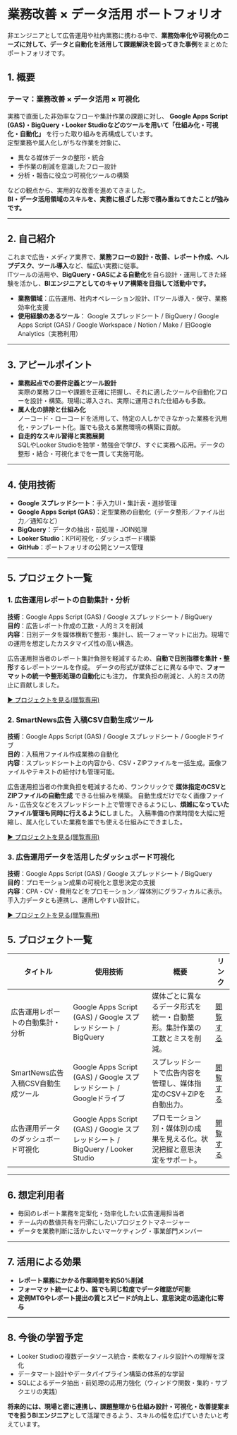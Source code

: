 # 業務改善 × データ活用 ポートフォリオ

非エンジニアとして広告運用や社内業務に携わる中で、**業務効率化や可視化のニーズに対して、データと自動化を活用して課題解決を図ってきた事例**をまとめたポートフォリオです。


## 1. 概要

### テーマ：業務改善 × データ活用 × 可視化

実務で直面した非効率なフローや集計作業の課題に対し、 **Google Apps Script (GAS)・BigQuery・Looker Studioなどのツールを用いて「仕組み化・可視化・自動化」** を行った取り組みを再構成しています。  
定型業務や属人化しがちな作業を対象に、
- 異なる媒体データの整形・統合
- 手作業の削減を意識したフロー設計
- 分析・報告に役立つ可視化ツールの構築
  
などの観点から、実用的な改善を進めてきました。  
**BI・データ活用領域のスキルを、実務に根ざした形で積み重ねてきたことが強みです。**

---

## 2. 自己紹介

これまで広告・メディア業界で、**業務フローの設計・改善、レポート作成、ヘルプデスク、ツール導入**など、幅広い実務に従事。  
ITツールの活用や、**BigQuery・GASによる自動化**を自ら設計・運用してきた経験を活かし、**BIエンジニアとしてのキャリア構築を目指して活動中です。**

- **業務領域**：広告運用、社内オペレーション設計、ITツール導入・保守、業務効率化支援
- **使用経験のあるツール**： Google スプレッドシート / BigQuery / Google Apps Script (GAS) / Google Workspace / Notion / Make / 旧Google Analytics（実務利用）

---

## 3. アピールポイント

- **業務起点での要件定義とツール設計**  
実際の業務フローや課題を正確に把握し、それに適したツールや自動化フローを設計・構築。現場に導入され、実際に運用された仕組みも多数。
- **属人化の排除と仕組み化**  
ノーコード・ローコードを活用して、特定の人しかできなかった業務を汎用化・テンプレート化。誰でも扱える業務環境の構築に貢献。
- **自走的なスキル習得と実務展開**  
SQLやLooker Studioを独学・勉強会で学び、すぐに実務へ応用。データの整形・結合・可視化までを一貫して実施可能。

---

## 4. 使用技術

- **Google スプレッドシート**：手入力UI・集計表・進捗管理
- **Google Apps Script (GAS)**：定型業務の自動化（データ整形／ファイル出力／通知など）
- **BigQuery**：データの抽出・前処理・JOIN処理
- **Looker Studio**：KPI可視化・ダッシュボード構築
- **GitHub**：ポートフォリオの公開とソース管理

---

## 5. プロジェクト一覧

### 1. 広告運用レポートの自動集計・分析

**技術**：Google Apps Script (GAS) / Google スプレッドシート / BigQuery  
**目的**：広告レポート作成の工数・人的ミスを削減  
**内容**：日別データを媒体横断で整形・集計し、統一フォーマットに出力。現場での運用を想定したカスタマイズ性の高い構造。  

広告運用担当者のレポート集計負担を軽減するため、**自動で日別指標を集計・整形**するレポートツールを作成。
データの形式が媒体ごとに異なる中で、**フォーマットの統一や整形処理の自動化**にも注力。
作業負担の削減と、人的ミスの防止に貢献しました。

[▶ プロジェクトを見る(閲覧専用)]()

### 2. SmartNews広告 入稿CSV自動生成ツール

**技術**：Google Apps Script (GAS) / Google スプレッドシート / Googleドライブ  
**目的**：入稿用ファイル作成業務の自動化  
**内容**：スプレッドシート上の内容から、CSV・ZIPファイルを一括生成。画像ファイルやテキストの紐付けも管理可能。  


広告運用担当者の作業負担を軽減するため、ワンクリックで **媒体指定のCSVとZIPファイルの自動生成** できる仕組みを構築。
自動生成だけでなく画像ファイル・広告文などをスプレッドシート上で管理できるようにし、**煩雑になっていたファイル管理も同時に行えるように**しました。
入稿準備の作業時間を大幅に短縮し、属人化していた業務を誰でも使える仕組みにできました。

[▶ プロジェクトを見る(閲覧専用)]()

### 3. 広告運用データを活用したダッシュボード可視化

**技術**：Google Apps Script (GAS) / Google スプレッドシート / BigQuery  
**目的**：プロモーション成果の可視化と意思決定の支援  
**内容**：CPA・CV・費用などをプロモーション／媒体別にグラフィカルに表示。手入力データとも連携し、運用しやすい設計に。  

[▶ プロジェクトを見る(閲覧専用)]()

## 5. プロジェクト一覧

| タイトル | 使用技術 | 概要 | リンク |
|---|---|---|---|
| 広告運用レポートの自動集計・分析 | Google Apps Script (GAS) / Google スプレッドシート / BigQuery | 媒体ごとに異なるデータ形式を統一・自動整形。集計作業の工数とミスを削減。 | [閲覧する](project1_auto_report) |
| SmartNews広告 入稿CSV自動生成ツール | Google Apps Script (GAS) / Google スプレッドシート / Googleドライブ | スプレッドシートで広告内容を管理し、媒体指定のCSV＋ZIPを自動出力。 | [閲覧する](project2_smartnews_csv) |
| 広告運用データのダッシュボード可視化 | Google Apps Script (GAS) / Google スプレッドシート / BigQuery / Looker Studio | プロモーション別・媒体別の成果を見える化。状況把握と意思決定をサポート。 | [閲覧する](project3_dashboard_visualization) |


---

## 6. 想定利用者

- 毎回のレポート業務を定型化・効率化したい広告運用担当者
- チーム内の数値共有を円滑にしたいプロジェクトマネージャー
- データを業務判断に活かしたいマーケティング・事業部門メンバー

---

## 7. 活用による効果

- **レポート業務にかかる作業時間を約50%削減**
- **フォーマット統一により、誰でも同じ粒度でデータ確認が可能**
- **定例MTGやレポート提出の質とスピードが向上し、意思決定の迅速化に寄与**

---

## 8. 今後の学習予定

- Looker Studioの複数データソース統合・柔軟なフィルタ設計への理解を深化
- データマート設計やデータパイプライン構築の体系的な学習
- SQLによるデータ抽出・前処理の応用力強化（ウィンドウ関数・集約・サブクエリの実践）

**将来的には、現場と密に連携し、課題整理から仕組み設計・可視化・改善提案までを担うBIエンジニア**として活躍できるよう、スキルの幅を広げていきたいと考えています。  
